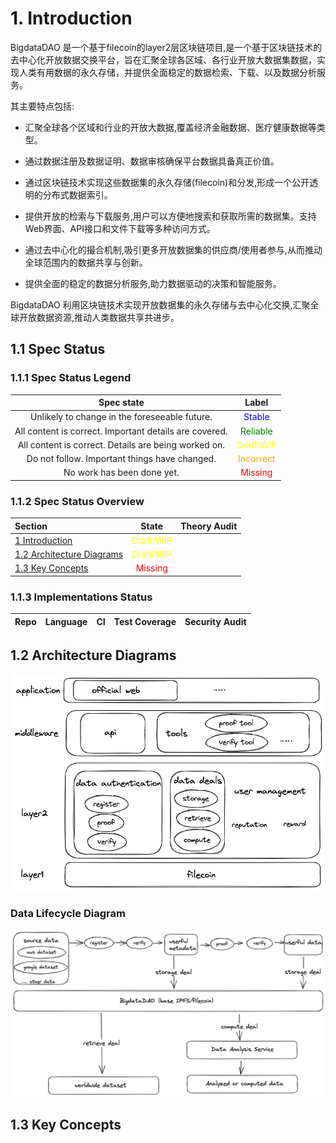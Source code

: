 # 1. Introduction

BigdataDAO 是一个基于filecoin的layer2层区块链项目,是一个基于区块链技术的去中心化开放数据交换平台，旨在汇聚全球各区域、各行业开放大数据集数据，实现人类有用数据的永久存储，并提供全面稳定的数据检索、下载、以及数据分析服务。

其主要特点包括:

- 汇聚全球各个区域和行业的开放大数据,覆盖经济金融数据、医疗健康数据等类型。

- 通过数据注册及数据证明、数据审核确保平台数据具备真正价值。

- 通过区块链技术实现这些数据集的永久存储(filecoin)和分发,形成一个公开透明的分布式数据索引。

- 提供开放的检索与下载服务,用户可以方便地搜索和获取所需的数据集。支持Web界面、API接口和文件下载等多种访问方式。

- 通过去中心化的撮合机制,吸引更多开放数据集的供应商/使用者参与,从而推动全球范围内的数据共享与创新。

- 提供全面的稳定的数据分析服务,助力数据驱动的决策和智能服务。

BigdataDAO 利用区块链技术实现开放数据集的永久存储与去中心化交换,汇聚全球开放数据资源,推动人类数据共享共进步。

## 1.1 Spec Status
### 1.1.1 Spec Status Legend
|Spec state|Label|
|:---:|:---:|
|Unlikely to change in the foreseeable future.|<font color="blue">Stable</font>|
|All content is correct. Important details are covered.|<font color="green">Reliable</font>|
|All content is correct. Details are being worked on.|<font color="yellow">Draft/WIP</font>|
|Do not follow. Important things have changed.|<font color="orange">Incorrect</font>|
|No work has been done yet.|<font color="red">Missing</font>|

### 1.1.2 Spec Status Overview
|Section|State|Theory Audit|
|:---|:---:|:---:|
|[1 Introduction](#1-introduction)|<font color="yellow">Draft/WIP</font>|
|[1.2 Architecture Diagrams](#12-architecture-diagrams)|<font color="yellow">Draft/WIP</font>|
|[1.3 Key Concepts](#13-key-concepts)|<font color="red">Missing</font>|

### 1.1.3 Implementations Status

|Repo|Language|CI|Test Coverage|Security Audit|
|:---:|:---:|:---:|:---:|:---:|

## 1.2 Architecture Diagrams

![img](./img/architecture.png)

### Data Lifecycle Diagram
![img](./img/dataLifecycle.png)

## 1.3 Key Concepts